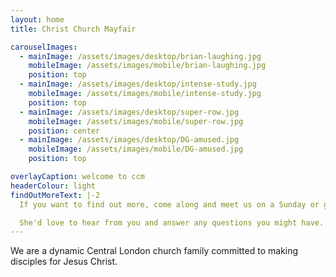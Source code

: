 ```yaml
---
layout: home
title: Christ Church Mayfair

carouselImages:
  - mainImage: /assets/images/desktop/brian-laughing.jpg
    mobileImage: /assets/images/mobile/brian-laughing.jpg
    position: top
  - mainImage: /assets/images/desktop/intense-study.jpg
    mobileImage: /assets/images/mobile/intense-study.jpg
    position: top
  - mainImage: /assets/images/desktop/super-row.jpg
    mobileImage: /assets/images/mobile/super-row.jpg
    position: center
  - mainImage: /assets/images/desktop/DG-amused.jpg
    mobileImage: /assets/images/mobile/DG-amused.jpg
    position: top

overlayCaption: welcome to ccm
headerColour: light
findOutMoreText: |-2
  If you want to find out more, come along and meet us on a Sunday or get in touch with Sharon.

  She'd love to hear from you and answer any questions you might have.
---
```

We are a dynamic Central London church family committed to making disciples for Jesus Christ.
